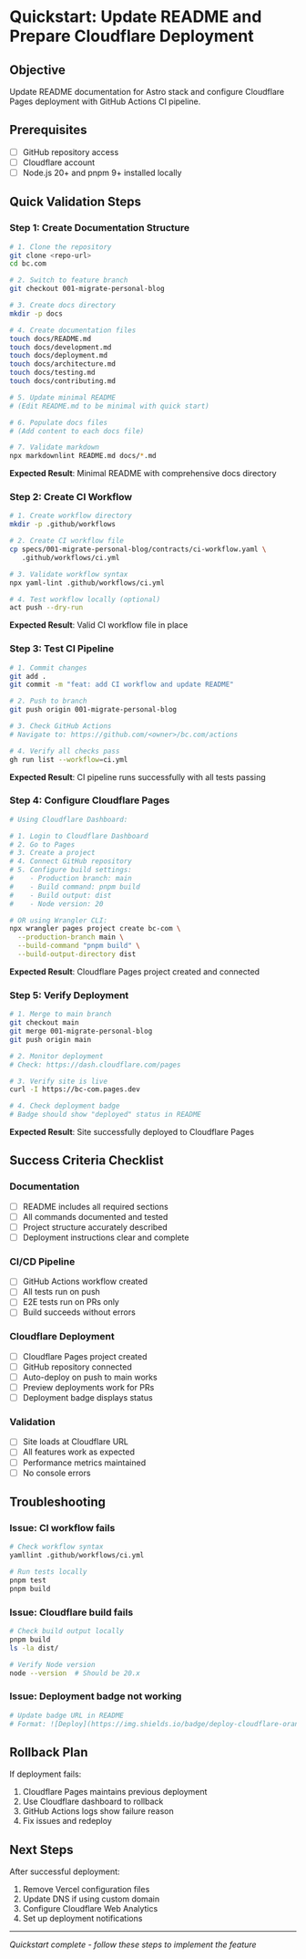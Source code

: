 # Quickstart: Update README and Prepare Cloudflare Deployment

## Objective
Update README documentation for Astro stack and configure Cloudflare Pages deployment with GitHub Actions CI pipeline.

## Prerequisites
- [ ] GitHub repository access
- [ ] Cloudflare account
- [ ] Node.js 20+ and pnpm 9+ installed locally

## Quick Validation Steps

### Step 1: Create Documentation Structure
```bash
# 1. Clone the repository
git clone <repo-url>
cd bc.com

# 2. Switch to feature branch
git checkout 001-migrate-personal-blog

# 3. Create docs directory
mkdir -p docs

# 4. Create documentation files
touch docs/README.md
touch docs/development.md
touch docs/deployment.md
touch docs/architecture.md
touch docs/testing.md
touch docs/contributing.md

# 5. Update minimal README
# (Edit README.md to be minimal with quick start)

# 6. Populate docs files
# (Add content to each docs file)

# 7. Validate markdown
npx markdownlint README.md docs/*.md
```

**Expected Result**: Minimal README with comprehensive docs directory

### Step 2: Create CI Workflow
```bash
# 1. Create workflow directory
mkdir -p .github/workflows

# 2. Create CI workflow file
cp specs/001-migrate-personal-blog/contracts/ci-workflow.yaml \
   .github/workflows/ci.yml

# 3. Validate workflow syntax
npx yaml-lint .github/workflows/ci.yml

# 4. Test workflow locally (optional)
act push --dry-run
```

**Expected Result**: Valid CI workflow file in place

### Step 3: Test CI Pipeline
```bash
# 1. Commit changes
git add .
git commit -m "feat: add CI workflow and update README"

# 2. Push to branch
git push origin 001-migrate-personal-blog

# 3. Check GitHub Actions
# Navigate to: https://github.com/<owner>/bc.com/actions

# 4. Verify all checks pass
gh run list --workflow=ci.yml
```

**Expected Result**: CI pipeline runs successfully with all tests passing

### Step 4: Configure Cloudflare Pages
```bash
# Using Cloudflare Dashboard:

# 1. Login to Cloudflare Dashboard
# 2. Go to Pages
# 3. Create a project
# 4. Connect GitHub repository
# 5. Configure build settings:
#    - Production branch: main
#    - Build command: pnpm build
#    - Build output: dist
#    - Node version: 20

# OR using Wrangler CLI:
npx wrangler pages project create bc-com \
  --production-branch main \
  --build-command "pnpm build" \
  --build-output-directory dist
```

**Expected Result**: Cloudflare Pages project created and connected

### Step 5: Verify Deployment
```bash
# 1. Merge to main branch
git checkout main
git merge 001-migrate-personal-blog
git push origin main

# 2. Monitor deployment
# Check: https://dash.cloudflare.com/pages

# 3. Verify site is live
curl -I https://bc-com.pages.dev

# 4. Check deployment badge
# Badge should show "deployed" status in README
```

**Expected Result**: Site successfully deployed to Cloudflare Pages

## Success Criteria Checklist

### Documentation
- [ ] README includes all required sections
- [ ] All commands documented and tested
- [ ] Project structure accurately described
- [ ] Deployment instructions clear and complete

### CI/CD Pipeline
- [ ] GitHub Actions workflow created
- [ ] All tests run on push
- [ ] E2E tests run on PRs only
- [ ] Build succeeds without errors

### Cloudflare Deployment
- [ ] Cloudflare Pages project created
- [ ] GitHub repository connected
- [ ] Auto-deploy on push to main works
- [ ] Preview deployments work for PRs
- [ ] Deployment badge displays status

### Validation
- [ ] Site loads at Cloudflare URL
- [ ] All features work as expected
- [ ] Performance metrics maintained
- [ ] No console errors

## Troubleshooting

### Issue: CI workflow fails
```bash
# Check workflow syntax
yamllint .github/workflows/ci.yml

# Run tests locally
pnpm test
pnpm build
```

### Issue: Cloudflare build fails
```bash
# Check build output locally
pnpm build
ls -la dist/

# Verify Node version
node --version  # Should be 20.x
```

### Issue: Deployment badge not working
```bash
# Update badge URL in README
# Format: ![Deploy](https://img.shields.io/badge/deploy-cloudflare-orange)
```

## Rollback Plan

If deployment fails:
1. Cloudflare Pages maintains previous deployment
2. Use Cloudflare dashboard to rollback
3. GitHub Actions logs show failure reason
4. Fix issues and redeploy

## Next Steps

After successful deployment:
1. Remove Vercel configuration files
2. Update DNS if using custom domain
3. Configure Cloudflare Web Analytics
4. Set up deployment notifications

---
*Quickstart complete - follow these steps to implement the feature*